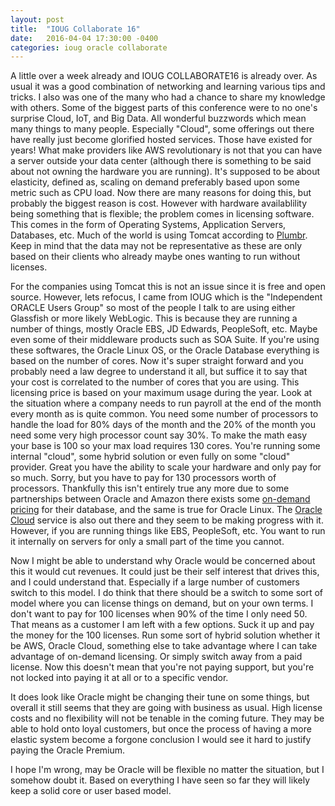 ```yaml
---
layout: post
title:  "IOUG Collaborate 16"
date:   2016-04-04 17:30:00 -0400
categories: ioug oracle collaborate
---
```


A little over a week already and IOUG COLLABORATE16 is already over. As usual it was a good combination of networking and learning various tips and tricks. I also was one of the many who had a chance to share my knowledge with others.
Some of the biggest parts of this conference were to no one's surprise Cloud, IoT, and Big Data. All wonderful buzzwords which mean many things to many people. Especially "Cloud", some offerings out there have really just become glorified hosted services. 
Those have existed for years! What make providers like AWS revolutionary is not that you can have a server outside your data center 
(although there is something to be said about not owning the hardware you are running). It's supposed to be about elasticity, defined as, scaling on demand preferably based upon some metric such as CPU load. Now there are many reasons for doing this, but probably the biggest reason is cost. However with hardware availablility being something that is flexible; the problem comes in licensing 
software. This comes in the form of Operating Systems, Application Servers, Databases, etc. Much of the world is using Tomcat according to [Plumbr](https://plumbr.eu/uncategorized/most-popular-java-ee-servers-2016-edition). Keep in mind that the data may not be representative as these are only based on their clients who already maybe ones wanting to run without licenses. 

For the companies using Tomcat this is not an issue since it is free and open source. However, lets refocus, I came from IOUG which is the "Independent ORACLE Users Group" so most of the people I talk to are using either Glassfish or more likely WebLogic. This is because they are running a number of things, mostly Oracle EBS, JD Edwards, PeopleSoft, etc. Maybe even some of their middleware products such as SOA Suite. If you're using these softwares, the Oracle Linux OS, or the Oracle Database everything is based on the number of cores. Now it's super straight forward and you probably need a law degree to understand it all, but suffice it to say that your cost is correlated to the number of cores that you are using. This licensing price is based on your maximum usage during the year. Look at the situation where a company needs to run payroll at the end of the month every month as is quite common. You need some number of processors to handle the load for 80% days of the month and the 20% of the month you need some very high processor count say 30%. To make the math easy your base is 100 so your max load requires 130 cores. You're running some internal "cloud", some  hybrid solution or even fully on some "cloud" provider. Great you have the ability to scale your hardware and only pay for so much. Sorry, but you have to pay for 130 processors worth of processors. Thankfully this isn't entirely true any more due to some partnerships between Oracle and Amazon there exists some [on-demand pricing](https://aws.amazon.com/rds/oracle/pricing/) for their database, and the same is true for Oracle Linux. The [Oracle Cloud](https://cloud.oracle.com/en_US/compute?resolvetemplatefordevice=true&tabID=1406491857419) service is also out there and they seem to be making progress with it. However, if you are running things like EBS, PeopleSoft, etc. You want to run it internally
on servers for only a small part of the time you cannot.

Now I might be able to understand why Oracle would be concerned about this it would cut revenues. It could just be their self interest that drives this, and I could understand that. Especially if a large number of customers switch to this model. I do think that there should be a switch to some sort of model where you can license things on demand, but on your own terms. I don't want to pay for 100 licenses when 90% of the time I only need 50. That means
as a customer I am left with a few options. Suck it up and pay the money for the 100 licenses. Run some sort of hybrid solution whether it be AWS, Oracle 
Cloud, something else to take advantage where I can take advantage of on-demand licensing. Or simply switch away from a paid license. Now this doesn't mean that you're not paying support, but you're not locked into paying it at all or to a specific vendor.

It does look like Oracle might be changing their tune on some things, but overall it still seems that they are going with business as usual. High license costs and no flexibility will not be tenable in the coming future. They may be able to hold onto loyal customers, but once the process of having a more elastic system become a forgone conclusion I would see it hard to justify paying the Oracle Premium.

I hope I'm wrong, may be Oracle will be flexible no matter the situation, but I somehow doubt it. Based on everything I have seen so far they will likely keep a solid core or user based model.
 
